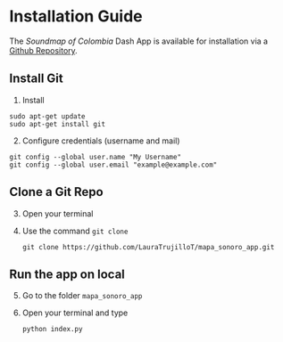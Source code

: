 # Installation Guide

The _Soundmap of Colombia_ Dash App is available for installation via a [Github Repository](https://github.com/LauraTrujilloT/mapa_sonoro_app).

## Install Git

1. Install 
   
```shell
sudo apt-get update
sudo apt-get install git
```

2. Configure credentials (username and mail)

```shell
git config --global user.name "My Username"
git config --global user.email "example@example.com"
```

## Clone a Git Repo

3. Open your terminal
   
4. Use the command `git clone `
   ```shell
   git clone https://github.com/LauraTrujilloT/mapa_sonoro_app.git
   ```

## Run the app on local

5. Go to the folder `mapa_sonoro_app`
   
6. Open your terminal and type 
   ```shell 
   python index.py 
   ```
